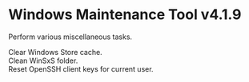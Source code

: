 # Windows Maintenance Tool v4.1.9
Perform various miscellaneous tasks.

Clear Windows Store cache.  
Clean WinSxS folder.  
Reset OpenSSH client keys for current user.
